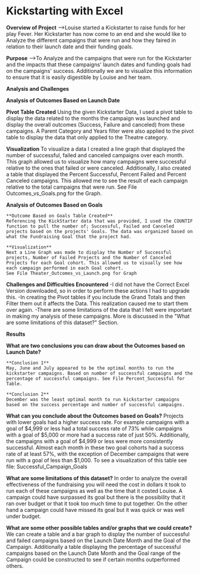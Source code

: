 # Kickstarting with Excel

**Overview of Project**
-->Louise started a Kickstarter to raise funds for her play Fever. Her Kickstarter has now come to an end and she would like to Analyze the different campaigns that were run and how they faired in relation to their launch date and their funding goals.

**Purpose**
-->To Analyze and the campaigns that were run for the Kickstarter and the impacts that these campaigns' launch dates and funding goals had on the campaigns' success. Additionally we are to visualize this information to ensure that it is easily digestible by Louise and her team. 

**Analysis and Challenges**

**Analysis of Outcomes Based on Launch Date**
	
**Pivot Table Created**
Using the given Kickstarter Data, I used a pivot table to display the data related to the months the campaign was launched and display the overall outcomes (Success, Failure and canceled) from these campaigns. A Parent Category and Years filter were also applied to the pivot table to display the data that only applied to the Theatre category. 

**Visualization**
To visualize a data I created a line graph that displayed the number of successful, failed and canceled campaigns over each month. This graph allowed us to visualize how many campaigns were successful relative to the ones that failed or were canceled. Additionally, I also created a table that displayed the Percent Successful, Percent Failed and 	Percent Canceled campaigns. This allowed me to see the result of each campaign relative to the total campaigns that were run.
See File Outcomes_vs_Goals.png for the Graph.


**Analysis of Outcomes Based on Goals**
	
	**Outcome Based on Goals Table Created**
	Referencing the KickStarter data that was provided, I used the COUNTIF function to pull the number of; Successful, Failed and Canceled projects based on the projects' Goals. The data was organized based on what the Fundraising Goal that the project had. 

	**Visualization**
	Next a Line Graph was made to display the Number of Successful projects, Number of Failed Projects and the Number of Canceled Projects for each Goal cohort. This allowed us to visually see how each campaign performed in each Goal cohort.
	See File Theater_Outcomes_vs_Launch.png for Graph


**Challenges and Difficulties Encountered**
-I did not have the Correct Excel Version downloaded, so in order to perform these actions I had to upgrade this.
-In creating the Pivot tables if you include the Grand Totals and then Filter them out it affects the Data. This realization caused me to start them over again.
-There are some limitations of the data that I felt were important in making my analysis of these campaigns. More is discussed in the "What are some limitations of this dataset?" Section.


**Results**

**What are two conclusions you can draw about the Outcomes based on Launch Date?**

	**Conclusion 1**
	May, June and July appeared to be the optimal months to run the kickstarter campaigns. Based on number of successful campaigns and the percentage of successful campaigns. See File Percent_Successful for Table.
	
	**Conclusion 2**
	December was the least optimal month to run kickstarter campaigns based on the success percentage and number of successful campaigns.

**What can you conclude about the Outcomes based on Goals?**
Projects with lower goals had a higher success rate. For example campaigns with a goal of $4,999 or less had a total success rate of 73% while campaigns with a goal of $5,000 or more had a success rate of just 50%. Additionally, the campaigns with a goal of $4,999 or less were more consistently successful. Almost each month in these two goal cohorts had a success rate of at least 57%, with the exception of December campaigns that were run with a goal of less than $1,000. To see a visualization of this table see file: Successful_Campaign_Goals

**What are some limitations of this dataset?**
In order to analyze the overall effectiveness of the fundraising you will need the cost in dollars it took to run each of these campaigns as well as the time that it costed Louise. A campaign could have surpassed its goal but there is the possibility that it ran over budget or that it took too much time to put together. On the other hand a campaign could have missed its goal but it was quick or was well under budget.

**What are some other possible tables and/or graphs that we could create?**
We can create a table and a bar graph to display the number of successful and failed campaigns based on the Launch Date Month and the Goal of the Campaign. Additionally a table displaying the percentage of successful campaigns based on the Launch Date Month and the Goal range of the Campaign could be constructed to see if certain months outperformed others.
